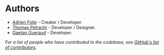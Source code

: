 # Authors

* [Adrien Folie](https://github.com/foliea) - Creator / Developer.
* [Thomas Petrachi](https://github.com/petrachi) - Developer / Designer.
* [Gaetan Gueraud](https://github.com/exadeci) - Developer.


*For a list of people who have contributed to the codebase, see
[GitHub's list of contributors](https://github.com/grounds/grounds.io/graphs/contributors).*
